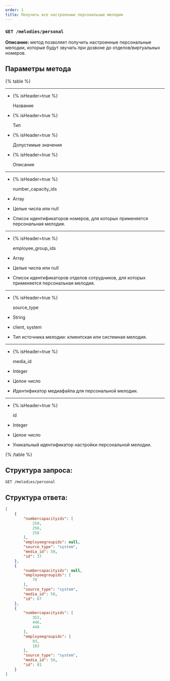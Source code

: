 ```yaml
---
order: 1
title: Получить все настроенные персональные мелодии
---
```


### `GET /melodies/personal`

**Описание:** метод позволяет получить настроенные персональные мелодии, которые будут звучать при дозвоне до отделов/виртуальных номеров.

## Параметры метода

{% table %}

---

*  {% isHeader=true %}

   Название

*  {% isHeader=true %}

   Тип

*  {% isHeader=true %}

   Допустимые значения

*  {% isHeader=true %}

   Описание

---

*  {% isHeader=true %}

   number_capacity_ids

*  Array

*  Целые числа или null

*  Список идентификаторов номеров, для которых применяется персональная мелодия.

---

*  {% isHeader=true %}

   employee_group_ids

*  Array

*  Целые числа или null

*  Список идентификаторов отделов сотрудников, для которых применяется персональная мелодия.

---

*  {% isHeader=true %}

   source_type

*  String

*  client, system

*  Тип источника мелодии: клиентская или системная мелодия.

---

*  {% isHeader=true %}

   media_id

*  Integer

*  Целое число

*  Идентификатор медиафайла для персональной мелодии.

---

*  {% isHeader=true %}

   id

*  Integer

*  Целое число

*  Уникальный идентификатор настройки персональной мелодии.

{% /table %}

## Структура запроса:

`GET /melodies/personal`

## Структура ответа:

```json
[
    {
        "numbercapacityids": [
            250,
            256,
            258
        ],
        "employeegroupids": null,
        "source_type": "system",
        "media_id": 50,
        "id": 37
    },
    {
        "numbercapacityids": null,
        "employeegroupids": [
            79
        ],
        "source_type": "system",
        "media_id": 50,
        "id": 67
    },
    {
        "numbercapacityids": [
            352,
            446,
            448
        ],
        "employeegroupids": [
            93,
            103
        ],
        "source_type": "system",
        "media_id": 50,
        "id": 81
    }
]
```